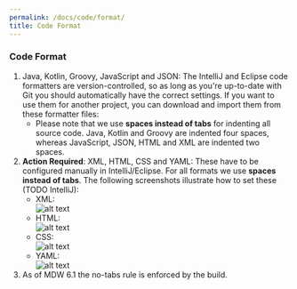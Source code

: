 ```yaml
---
permalink: /docs/code/format/
title: Code Format
---
```


### Code Format

1. Java, Kotlin, Groovy, JavaScript and JSON:
     The IntelliJ and Eclipse code formatters are version-controlled,
     so as long as you're up-to-date with Git you should automatically have the correct settings. 
     If you want to use them for another project, you can download and import them from these formatter files:
     - Please note that we use **spaces instead of tabs** for indenting all source code.  Java, Kotlin and Groovy
       are indented four spaces, whereas JavaScript, JSON, HTML and XML are indented two spaces.
2. **Action Required**: XML, HTML, CSS and YAML:
     These have to be configured manually in IntelliJ/Eclipse.  For all formats we use **spaces instead of tabs**.
     The following screenshots illustrate how to set these (TODO IntelliJ):  
     - XML:                                                    
      ![alt text](../images/xmlformat.png)
     - HTML:                                                           
      ![alt text](../images/htmlformat.png)
     - CSS:                                      
      ![alt text](../images/cssformat.png)
     - YAML:                                      
      ![alt text](../images/yamlformat.png)
3. As of MDW 6.1 the no-tabs rule is enforced by the build. 
